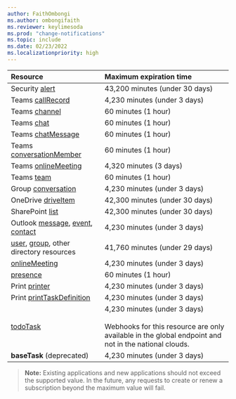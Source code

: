 ```yaml
---
author: FaithOmbongi
ms.author: ombongifaith
ms.reviewer: keylimesoda
ms.prod: "change-notifications"
ms.topic: include
ms.date: 02/23/2022
ms.localizationpriority: high
---
```


<!-- markdownlint-disable MD041-->

<!-- Maximum length of subscription per resource. This file is referenced in the change notifications overview and subscription resource type files. -->

| Resource                                       | Maximum expiration time       |
|:-----------------------------------------------|:------------------------------|
| Security [alert][]                             | 43,200 minutes (under 30 days) |
| Teams [callRecord][]                           | 4,230 minutes (under 3 days)   |
| Teams [channel][]                              | 60 minutes (1 hour)           |
| Teams [chat][]                                 | 60 minutes (1 hour)           |
| Teams [chatMessage][]                          | 60 minutes (1 hour)           |
| Teams [conversationMember][]                   | 60 minutes (1 hour)           |
| Teams [onlineMeeting][]                        | 4,320 minutes (3 days)         |
| Teams [team][]                                 | 60 minutes (1 hour)           |
| Group [conversation][]                         | 4,230 minutes (under 3 days)   |
| OneDrive [driveItem][]                         | 42,300 minutes (under 30 days) |
| SharePoint [list][]                            | 42,300 minutes (under 30 days) |
| Outlook [message][], [event][], [contact][]    | 4,230 minutes (under 3 days)   |
| [user][], [group][], other directory resources | 41,760 minutes (under 29 days) |
| [onlineMeeting][]                              | 4,230 minutes (under 3 days)   |
| [presence][]                                   | 60 minutes (1 hour)           |
| Print [printer][]                              | 4,230 minutes (under 3 days)   |
| Print [printTaskDefinition][]                  | 4,230 minutes (under 3 days)   |
| [todoTask][]                                   | 4,230 minutes (under 3 days) <br/><br/>Webhooks for this resource are only available in the global endpoint and not in the national clouds.  |
| **baseTask** (deprecated)                      | 4,230 minutes (under 3 days)   |

> **Note:** Existing applications and new applications should not exceed the supported value. In the future, any requests to create or renew a subscription beyond the maximum value will fail.


[contact]: /graph/api/resources/contact
[conversation]: /graph/api/resources/conversation
[driveItem]: /graph/api/resources/driveitem
[event]: /graph/api/resources/event
[group]: /graph/api/resources/group
[message]: /graph/api/resources/message
[user]: /graph/api/resources/user
[alert]: /graph/api/resources/alert
[callRecord]: /graph/api/resources/callrecords-callrecord
[presence]: /graph/api/resources/presence
[chatMessage]: /graph/api/resources/chatmessage
[list]: /graph/api/resources/list
[printer]: /graph/api/resources/printer
[printTaskDefinition]: /graph/api/resources/printtaskdefinition
[todoTask]: /graph/api/resources/todotask
[channel]: /graph/api/resources/channel
[chat]: /graph/api/resources/chat
[conversationMember]: /graph/api/resources/conversationmember
[team]: /graph/api/resources/team
[onlineMeeting]: /graph/api/resources/onlinemeeting